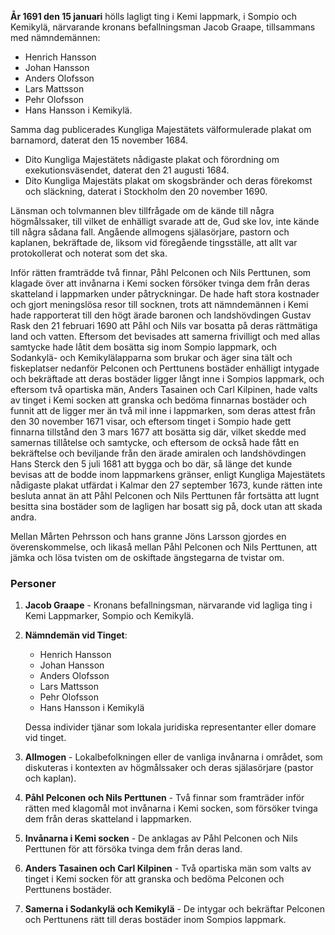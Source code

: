 **År 1691 den 15 januari** hölls lagligt ting i Kemi lappmark, i Sompio och Kemikylä, närvarande kronans befallningsman Jacob Graape, tillsammans med nämndemännen:
- Henrich Hansson
- Johan Hansson
- Anders Olofsson
- Lars Mattsson
- Pehr Olofsson
- Hans Hansson i Kemikylä.

Samma dag publicerades Kungliga Majestätets välformulerade plakat om barnamord, daterat den 15 november 1684.
- Dito Kungliga Majestätets nådigaste plakat och förordning om exekutionsväsendet, daterat den 21 augusti 1684.
- Dito Kungliga Majestäts plakat om skogsbränder och deras förekomst och släckning, daterat i Stockholm den 20 november 1690.

Länsman och tolvmannen blev tillfrågade om de kände till några högmålssaker, till vilket de enhälligt svarade att de, Gud ske lov, inte kände till några sådana fall.
Angående allmogens själasörjare, pastorn och kaplanen, bekräftade de, liksom vid föregående tingsställe, att allt var protokollerat och noterat som det ska.

Inför rätten framträdde två finnar, Påhl Pelconen och Nils Perttunen, som klagade över att invånarna i Kemi socken försöker tvinga dem från deras skatteland i lappmarken under påtryckningar. De hade haft stora kostnader och gjort meningslösa resor till socknen, trots att nämndemännen i Kemi hade rapporterat till den högt ärade baronen och landshövdingen Gustav Rask den 21 februari 1690 att Påhl och Nils var bosatta på deras rättmätiga land och vatten. Eftersom det bevisades att samerna frivilligt och med allas samtycke hade låtit dem bosätta sig inom Sompio lappmark, och Sodankylä- och Kemikylälapparna som brukar och äger sina tält och fiskeplatser nedanför Pelconen och Perttunens bostäder enhälligt intygade och bekräftade att deras bostäder ligger långt inne i Sompios lappmark, och eftersom två opartiska män, Anders Tasainen och Carl Kilpinen, hade valts av tinget i Kemi socken att granska och bedöma finnarnas bostäder och funnit att de ligger mer än två mil inne i lappmarken, som deras attest från den 30 november 1671 visar, och eftersom tinget i Sompio hade gett finnarna tillstånd den 3 mars 1677 att bosätta sig där, vilket skedde med samernas tillåtelse och samtycke, och eftersom de också hade fått en bekräftelse och beviljande från den ärade amiralen och landshövdingen Hans Sterck den 5 juli 1681 att bygga och bo där, så länge det kunde bevisas att de bodde inom lappmarkens gränser, enligt Kungliga Majestätets nådigaste plakat utfärdat i Kalmar den 27 september 1673, kunde rätten inte besluta annat än att Påhl Pelconen och Nils Perttunen får fortsätta att lugnt besitta sina bostäder som de lagligen har bosatt sig på, dock utan att skada andra.

Mellan Mårten Pehrsson och hans granne Jöns Larsson gjordes en överenskommelse, och likaså mellan Påhl Pelconen och Nils Perttunen, att jämka och lösa tvisten om de oskiftade ängstegarna de tvistar om.

### Personer

1. **Jacob Graape** - Kronans befallningsman, närvarande vid lagliga ting i Kemi Lappmarker, Sompio och Kemikylä.

2. **Nämndemän vid Tinget**:
   - Henrich Hansson
   - Johan Hansson
   - Anders Olofsson
   - Lars Mattsson
   - Pehr Olofsson
   - Hans Hansson i Kemikylä

   Dessa individer tjänar som lokala juridiska representanter eller domare vid tinget.

3. **Allmogen** - Lokalbefolkningen eller de vanliga invånarna i området, som diskuteras i kontexten av högmålssaker och deras själasörjare (pastor och kaplan).

4. **Påhl Pelconen och Nils Perttunen** - Två finnar som framträder inför rätten med klagomål mot invånarna i Kemi socken, som försöker tvinga dem från deras skatteland i lappmarken.

5. **Invånarna i Kemi socken** - De anklagas av Påhl Pelconen och Nils Perttunen för att försöka tvinga dem från deras land.

6. **Anders Tasainen och Carl Kilpinen** - Två opartiska män som valts av tinget i Kemi socken för att granska och bedöma Pelconen och Perttunens bostäder.

7. **Samerna i Sodankylä och Kemikylä** - De intygar och bekräftar Pelconen och Perttunens rätt till deras bostäder inom Sompios lappmark.
